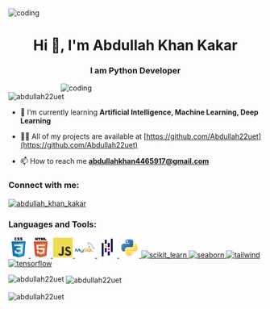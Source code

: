<img align="center" alt="coding" width="70%" height="auto" src="https://media3.giphy.com/media/v1.Y2lkPTc5MGI3NjExaDg1b2o4ZmZyaGN4dXFyY2Q0YTUzenpoaG94amZoejRqOHFkdGdnNiZlcD12MV9naWZzX3NlYXJjaCZjdD1n/coxQHKASG60HrHtvkt/giphy.gif">
<h1 align="center">Hi 👋, I'm Abdullah Khan Kakar</h1>
<h3 align="center">I am Python Developer</h3>
<img align="right" alt="coding" width="400" src="https://cdn.dribbble.com/users/1162077/screenshots/3848914/programmer.gif">

<p align="left"> <img src="https://komarev.com/ghpvc/?username=abdullah22uet&label=Profile%20views&color=0e75b6&style=flat" alt="abdullah22uet" /> </p>

- 🌱 I’m currently learning **Artificial Intelligence, Machine Learning, Deep Learning**

- 👨‍💻 All of my projects are available at [https://github.com/Abdullah22uet](https://github.com/Abdullah22uet)

- 📫 How to reach me **abdullahkhan4465917@gmail.com**

<h3 align="left">Connect with me:</h3>
<p align="left">
<a href="https://www.leetcode.com/abdullah_khan_kakar" target="blank"><img align="center" src="https://raw.githubusercontent.com/rahuldkjain/github-profile-readme-generator/master/src/images/icons/Social/leet-code.svg" alt="abdullah_khan_kakar" height="30" width="40" /></a>
</p>

<h3 align="left">Languages and Tools:</h3>
<p align="left"> <a href="https://www.w3schools.com/css/" target="_blank" rel="noreferrer"> <img src="https://raw.githubusercontent.com/devicons/devicon/master/icons/css3/css3-original-wordmark.svg" alt="css3" width="40" height="40"/> </a> <a href="https://www.w3.org/html/" target="_blank" rel="noreferrer"> <img src="https://raw.githubusercontent.com/devicons/devicon/master/icons/html5/html5-original-wordmark.svg" alt="html5" width="40" height="40"/> </a> <a href="https://developer.mozilla.org/en-US/docs/Web/JavaScript" target="_blank" rel="noreferrer"> <img src="https://raw.githubusercontent.com/devicons/devicon/master/icons/javascript/javascript-original.svg" alt="javascript" width="40" height="40"/> </a> <a href="https://www.mysql.com/" target="_blank" rel="noreferrer"> <img src="https://raw.githubusercontent.com/devicons/devicon/master/icons/mysql/mysql-original-wordmark.svg" alt="mysql" width="40" height="40"/> </a> <a href="https://pandas.pydata.org/" target="_blank" rel="noreferrer"> <img src="https://raw.githubusercontent.com/devicons/devicon/2ae2a900d2f041da66e950e4d48052658d850630/icons/pandas/pandas-original.svg" alt="pandas" width="40" height="40"/> </a> <a href="https://www.python.org" target="_blank" rel="noreferrer"> <img src="https://raw.githubusercontent.com/devicons/devicon/master/icons/python/python-original.svg" alt="python" width="40" height="40"/> </a> <a href="https://scikit-learn.org/" target="_blank" rel="noreferrer"> <img src="https://upload.wikimedia.org/wikipedia/commons/0/05/Scikit_learn_logo_small.svg" alt="scikit_learn" width="40" height="40"/> </a> <a href="https://seaborn.pydata.org/" target="_blank" rel="noreferrer"> <img src="https://seaborn.pydata.org/_images/logo-mark-lightbg.svg" alt="seaborn" width="40" height="40"/> </a> <a href="https://tailwindcss.com/" target="_blank" rel="noreferrer"> <img src="https://www.vectorlogo.zone/logos/tailwindcss/tailwindcss-icon.svg" alt="tailwind" width="40" height="40"/> </a> <a href="https://www.tensorflow.org" target="_blank" rel="noreferrer"> <img src="https://www.vectorlogo.zone/logos/tensorflow/tensorflow-icon.svg" alt="tensorflow" width="40" height="40"/> </a> </p>

<p><img align="left" src="https://github-readme-stats.vercel.app/api/top-langs?username=abdullah22uet&show_icons=true&locale=en&layout=compact" alt="abdullah22uet" /></p>

<p>&nbsp;<img align="center" src="https://github-readme-stats.vercel.app/api?username=abdullah22uet&show_icons=true&locale=en" alt="abdullah22uet" /></p>

<p><img align="center" src="https://github-readme-streak-stats.herokuapp.com/?user=abdullah22uet&" alt="abdullah22uet" /></p>
